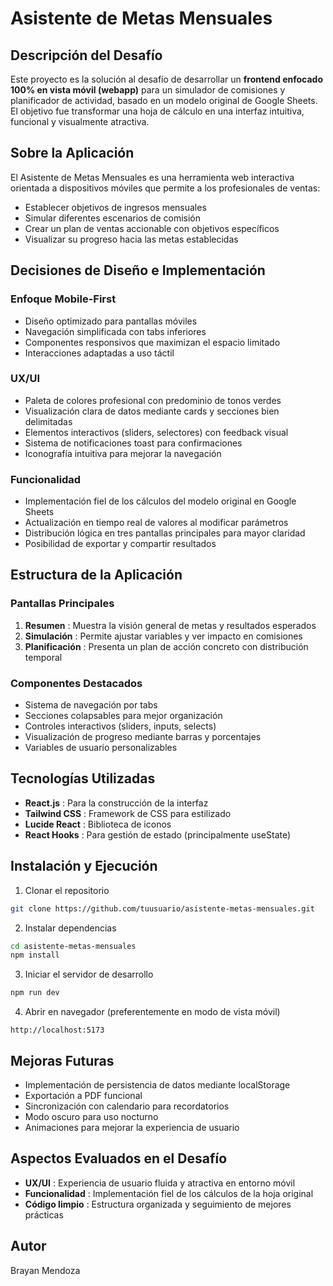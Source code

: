 
# Asistente de Metas Mensuales

## Descripción del Desafío

Este proyecto es la solución al desafío de desarrollar un **frontend enfocado 100% en vista móvil (webapp)** para un simulador de comisiones y planificador de actividad, basado en un modelo original de Google Sheets. El objetivo fue transformar una hoja de cálculo en una interfaz intuitiva, funcional y visualmente atractiva.

## Sobre la Aplicación

El Asistente de Metas Mensuales es una herramienta web interactiva orientada a dispositivos móviles que permite a los profesionales de ventas:

* Establecer objetivos de ingresos mensuales
* Simular diferentes escenarios de comisión
* Crear un plan de ventas accionable con objetivos específicos
* Visualizar su progreso hacia las metas establecidas

## Decisiones de Diseño e Implementación

### Enfoque Mobile-First

* Diseño optimizado para pantallas móviles
* Navegación simplificada con tabs inferiores
* Componentes responsivos que maximizan el espacio limitado
* Interacciones adaptadas a uso táctil

### UX/UI

* Paleta de colores profesional con predominio de tonos verdes
* Visualización clara de datos mediante cards y secciones bien delimitadas
* Elementos interactivos (sliders, selectores) con feedback visual
* Sistema de notificaciones toast para confirmaciones
* Iconografía intuitiva para mejorar la navegación

### Funcionalidad

* Implementación fiel de los cálculos del modelo original en Google Sheets
* Actualización en tiempo real de valores al modificar parámetros
* Distribución lógica en tres pantallas principales para mayor claridad
* Posibilidad de exportar y compartir resultados

## Estructura de la Aplicación

### Pantallas Principales

1. **Resumen** : Muestra la visión general de metas y resultados esperados
2. **Simulación** : Permite ajustar variables y ver impacto en comisiones
3. **Planificación** : Presenta un plan de acción concreto con distribución temporal

### Componentes Destacados

* Sistema de navegación por tabs
* Secciones colapsables para mejor organización
* Controles interactivos (sliders, inputs, selects)
* Visualización de progreso mediante barras y porcentajes
* Variables de usuario personalizables

## Tecnologías Utilizadas

* **React.js** : Para la construcción de la interfaz
* **Tailwind CSS** : Framework de CSS para estilizado
* **Lucide React** : Biblioteca de iconos
* **React Hooks** : Para gestión de estado (principalmente useState)

## Instalación y Ejecución

1. Clonar el repositorio

```bash
git clone https://github.com/tuusuario/asistente-metas-mensuales.git
```

2. Instalar dependencias

```bash
cd asistente-metas-mensuales
npm install
```

3. Iniciar el servidor de desarrollo

```bash
npm run dev
```

4. Abrir en navegador (preferentemente en modo de vista móvil)

```
http://localhost:5173
```

## Mejoras Futuras

* Implementación de persistencia de datos mediante localStorage
* Exportación a PDF funcional
* Sincronización con calendario para recordatorios
* Modo oscuro para uso nocturno
* Animaciones para mejorar la experiencia de usuario

## Aspectos Evaluados en el Desafío

* **UX/UI** : Experiencia de usuario fluida y atractiva en entorno móvil
* **Funcionalidad** : Implementación fiel de los cálculos de la hoja original
* **Código limpio** : Estructura organizada y seguimiento de mejores prácticas

## Autor

Brayan Mendoza
